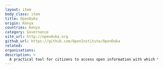 ```yaml
---
layout: item
body_class: item
title: OpenDuka
origin: Kenya
countries: Kenya
category: Governance
site_url: http://openduka.org
github_url: https://github.com/OpenInstitute/OpenDuka
related: 
organisations: 
description: >
  A practical tool for citizens to access open information with which they can understand the ownership structures of the world they live in.
---
```

